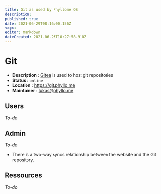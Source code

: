 ```yaml
---
title: Git as used by Phyllome OS
description: 
published: true
date: 2021-06-29T08:16:00.156Z
tags: 
editor: markdown
dateCreated: 2021-06-23T10:27:58.910Z
---
```


# Git

* **Description** : [Gitea](https://gitea.io/en-us/) is used to host git repositories 
* **Status** : `online`
* **Location** : https://git.phyllo.me
* **Maintainer** : lukas@phyllo.me

## Users

*To-do*

## Admin

*To-do*

* There is a two-way syncs relationship between the website and the Git repository.

## Ressources

*To-do*
